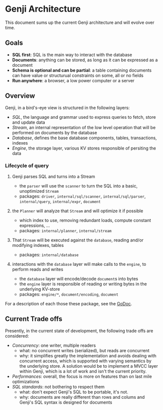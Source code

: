 # Genji Architecture

This document sums up the current Genji architecture and will evolve over time.

## Goals

- **SQL first**: SQL is the main way to interact with the database
- **Documents**: anything can be stored, as long as it can be expressed as a document
- **Schema is optional and can be partial**: a table containing documents can have value or structurual constraints on some, all or no fields
- **Run anywhere**: a browser, a low power computer or a server

## Overview

Genji, in a bird's-eye view is structured in the following layers:

- _SQL_, the language and grammar used to express queries to fetch, store and update data
- _Stream_, an internal representation of the low level operation that will be performed on documents by the database
- _Database_, defines the base database components, tables, transactions, indexes
- _Engine_, the storage layer, various KV stores responsible of persiting the data

### Lifecycle of query

1. Genji parses SQL and turns into a Stream

   - the `parser` will use the `scanner` to turn the SQL into a basic, unoptimized `Stream`
   - packages: `driver`, `internal/sql/scanner`, `internal/sql/parser`, `internal/query`, `internal/expr`, `document`

2. the `Planner` will analyze that `Stream` and will optimize it if possible

   - which index to use, removing redundant loads, compute constant expressions, ...
   - packages: `internal/planner`, `internal/stream`

3. That `Stream` will be executed against the `database`, reading and/or modifying indexes, tables

   - packages: `internal/database`

4. interactions with the `database` layer will make calls to the `engine`, to perform reads and writes

   - the `database` layer will encode/decode `document`s into bytes
   - the `engine` layer is responsible of reading or writing bytes in the underlying KV-store
   - packages: `engine/*`, `document/encoding`, `document`

For a description of each those these package, see the [GoDoc](https://pkg.go.dev/github.com/genjidb/genji).

## Current Trade offs

Presently, in the current state of development, the following trade offs are considered:

- _Concurrency_: one writer, multiple readers
  - what: no concurrent writes (serialized), but reads are concurrent
  - why: it simplifies greatly the implementation and avoids dealing with concurrent access, which is supported with varying semantics by the underlying store. A solution would be to implement a MVCC layer within Genji, which is a lot of work and isn't the current priority.
- _Performances_: overall, the focus is more on features than on last mile optimizations
- _SQL standards_: not bothering to respect them
  - what: don't expect Genji's SQL to be portable, it's not.
  - why: documents are really different than rows and colums and Genji's SQL syntax is designed for documents

